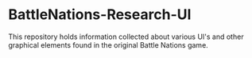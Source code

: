 # BattleNations-Research-UI
This repository holds information collected about various UI's and other graphical elements found in the original Battle Nations game.

